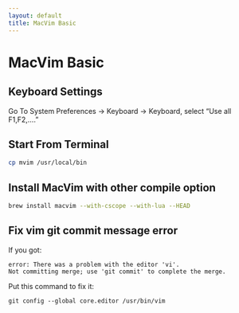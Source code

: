 ```yaml
---
layout: default
title: MacVim Basic
---
```


# MacVim Basic

## Keyboard Settings

Go To System Preferences → Keyboard → Keyboard, select “Use all F1,F2,….”

## Start From Terminal

```bash
cp mvim /usr/local/bin
```

## Install MacVim with other compile option

```bash
brew install macvim --with-cscope --with-lua --HEAD
```

## Fix vim git commit message error

If you got:

```
error: There was a problem with the editor 'vi'.
Not committing merge; use 'git commit' to complete the merge.
```

Put this command to fix it:

```
git config --global core.editor /usr/bin/vim
```
